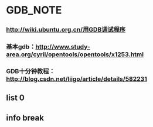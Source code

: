 # GDB_NOTE


### http://wiki.ubuntu.org.cn/用GDB调试程序
### 基本gdb：http://www.study-area.org/cyril/opentools/opentools/x1253.html
### GDB十分钟教程：http://blog.csdn.net/liigo/article/details/582231


## list 0
## info break
